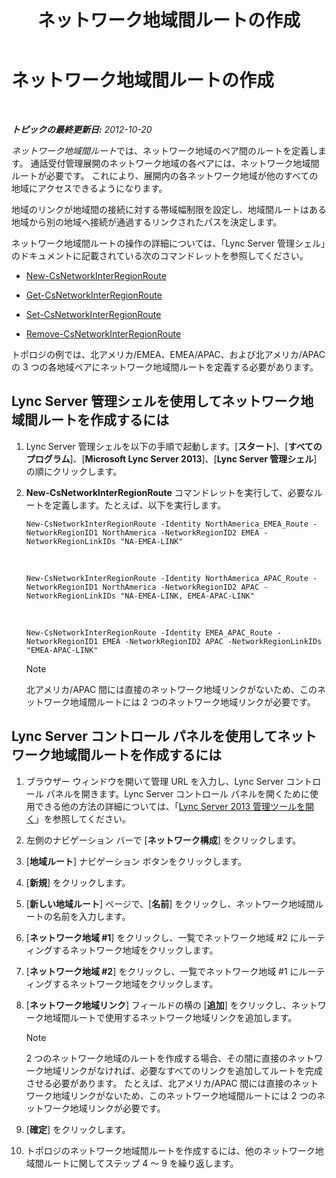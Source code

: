 ﻿---
title: ネットワーク地域間ルートの作成
TOCTitle: ネットワーク地域間ルートの作成
ms:assetid: 5555262a-a502-4b01-9593-836dd30064f5
ms:mtpsurl: https://technet.microsoft.com/ja-jp/library/Gg398368(v=OCS.15)
ms:contentKeyID: 48272127
ms.date: 05/19/2016
mtps_version: v=OCS.15
ms.translationtype: HT
---

# ネットワーク地域間ルートの作成

 

_**トピックの最終更新日:** 2012-10-20_

*ネットワーク地域間ルート*では、ネットワーク地域のペア間のルートを定義します。 通話受付管理展開のネットワーク地域の各ペアには、ネットワーク地域間ルートが必要です。 これにより、展開内の各ネットワーク地域が他のすべての地域にアクセスできるようになります。

地域のリンクが地域間の接続に対する帯域幅制限を設定し、地域間ルートはある地域から別の地域へ接続が通過するリンクされたパスを決定します。

ネットワーク地域間ルートの操作の詳細については、「Lync Server 管理シェル」のドキュメントに記載されている次のコマンドレットを参照してください。

  - [New-CsNetworkInterRegionRoute](https://docs.microsoft.com/en-us/powershell/module/skype/New-CsNetworkInterRegionRoute)

  - [Get-CsNetworkInterRegionRoute](https://docs.microsoft.com/en-us/powershell/module/skype/Get-CsNetworkInterRegionRoute)

  - [Set-CsNetworkInterRegionRoute](https://docs.microsoft.com/en-us/powershell/module/skype/Set-CsNetworkInterRegionRoute)

  - [Remove-CsNetworkInterRegionRoute](https://docs.microsoft.com/en-us/powershell/module/skype/Remove-CsNetworkInterRegionRoute)

トポロジの例では、北アメリカ/EMEA、EMEA/APAC、および北アメリカ/APAC の 3 つの各地域ペアにネットワーク地域間ルートを定義する必要があります。

## Lync Server 管理シェルを使用してネットワーク地域間ルートを作成するには

1.  Lync Server 管理シェルを以下の手順で起動します。\[**スタート**\]、\[**すべてのプログラム**\]、\[**Microsoft Lync Server 2013**\]、\[**Lync Server 管理シェル**\] の順にクリックします。

2.  **New-CsNetworkInterRegionRoute** コマンドレットを実行して、必要なルートを定義します。たとえば、以下を実行します。
    
        New-CsNetworkInterRegionRoute -Identity NorthAmerica_EMEA_Route -NetworkRegionID1 NorthAmerica -NetworkRegionID2 EMEA -NetworkRegionLinkIDs "NA-EMEA-LINK"

       &nbsp;
    
        New-CsNetworkInterRegionRoute -Identity NorthAmerica_APAC_Route -NetworkRegionID1 NorthAmerica -NetworkRegionID2 APAC -NetworkRegionLinkIDs "NA-EMEA-LINK, EMEA-APAC-LINK"

       &nbsp;
    
        New-CsNetworkInterRegionRoute -Identity EMEA_APAC_Route -NetworkRegionID1 EMEA -NetworkRegionID2 APAC -NetworkRegionLinkIDs "EMEA-APAC-LINK"
    
    > [!NOTE]
    > 北アメリカ/APAC 間には直接のネットワーク地域リンクがないため、このネットワーク地域間ルートには 2 つのネットワーク地域リンクが必要です。


## Lync Server コントロール パネルを使用してネットワーク地域間ルートを作成するには

1.  ブラウザー ウィンドウを開いて管理 URL を入力し、Lync Server コントロール パネルを開きます。Lync Server コントロール パネルを開くために使用できる他の方法の詳細については、「[Lync Server 2013 管理ツールを開く](lync-server-2013-open-lync-server-administrative-tools.md)」を参照してください。

2.  左側のナビゲーション バーで \[**ネットワーク構成**\] をクリックします。

3.  \[**地域ルート**\] ナビゲーション ボタンをクリックします。

4.  \[**新規**\] をクリックします。

5.  \[**新しい地域ルート**\] ページで、\[**名前**\] をクリックし、ネットワーク地域間ルートの名前を入力します。

6.  \[**ネットワーク地域 \#1**\] をクリックし、一覧でネットワーク地域 \#2 にルーティングするネットワーク地域をクリックします。

7.  \[**ネットワーク地域 \#2**\] をクリックし、一覧でネットワーク地域 \#1 にルーティングするネットワーク地域をクリックします。

8.  \[**ネットワーク地域リンク**\] フィールドの横の \[**追加**\] をクリックし、ネットワーク地域間ルートで使用するネットワーク地域リンクを追加します。
    
    > [!NOTE]
    > 2 つのネットワーク地域のルートを作成する場合、その間に直接のネットワーク地域リンクがなければ、必要なすべてのリンクを追加してルートを完成させる必要があります。 たとえば、北アメリカ/APAC 間には直接のネットワーク地域リンクがないため、このネットワーク地域間ルートには 2 つのネットワーク地域リンクが必要です。


9.  \[**確定**\] をクリックします。

10. トポロジのネットワーク地域間ルートを作成するには、他のネットワーク地域間ルートに関してステップ 4 ～ 9 を繰り返します。

